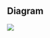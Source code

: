 ## Diagram
![](https://www.plantuml.com/plantuml/png/hLTHJzim47vEfVu7YvSM2Sex88GeqpG91gACFKpJv2RNDYADAzifwoR--tnsujgEKugOK55YVtVVtNVENTBlNGf9kQoM1RcbUJakg10W-Ztyct6w1F88l-KrIwibbFAQIah-zdj9YZYzHSxFSNKYUPNAYiF5XGOaGlAyd1Ef8CxjZ9NwTbOmAlNc9Fy33a38JO7thnX0JNDLiFHP-6xfN0GeDywke13pusSOLCfM6mKFQQqpQsfNbap81qXHaNefX2YMhBuSirMEaYO9_kvMK3QWuQ6XVDsgZM5VKG5VIWbyHbDmv6xsnaf4pee2k0djNaNZkTGhMhM68IcP17BmVG4bgLOPbLh41MWf29ir6kUIY0MhYeo8JPaIcdAcY6bHaAa6711Qr-ChGy5qvCeTdQguR80ObfFJ0mWL6nwlUpfNqNEuOVCyTJBp4IQhY9BwN2R916owOkZ0VbbSatK7mLCEBuOaLeqEer1rrzGB8up2qmBFoASibup7TDZk-XfOdrQ0SSMvS_mi_rQ4myZpONnlq-_mhsgRppPtvJSyAJ1igUacqItAiEMzVTmzJslWidOKuJ6xJUnrI9quFx2TXRZ9fvpoZURr8FgSTnVBsVx_rNASVxXSNXuVgvVlgbMms7QqOZ7WZfBrUwP_aO55Ym6X74Wb85DJXQiB8Xd9RTjyoUM2q7932bFUWI3OfzIIwctDND3jpBeqBSqmFQhUE8SIE2r8eGklc8HkcRTFOpK0CYYEoCi2L0ouc6w3JnUqdDTOIuatQrGYoyMge1lSLXCGzqVcSidMAfLgXL0TrsT3huyTIb2twEFZ2pDuJrMsYZ-NGfNQ6q-ZaONegFkzrfPTC13q7nalYBPDlK7Qzgz3QLkXhw2XQpyXOu0vhfItI9y-9Stv7cjXyNn7O4WHU8mJMNIqYyLj0adsud5jib5CA4Txf_57jNBsjKv1Cuzf543yZ2EEWnpVWzqpDRybZ2gFfUd2KR9MW-WmtcKTKQ7MRY_2pWFJvEcE0qJNZwltrBWb33jyh8OXnleDAXFlyEz7xonaPtD_ev9lzFgtIjbDEug9k1-dRnehPxyt86PMgVVtpIJFu9wMK5oRzeqJQa3Q0_aiCPR9BNq6D1mUdkdxS4QVaPCJSZSLmDVuAhxD_yYydwkkNKyARQxU8ROGEx2zHYwT6qFwYl-YqNSyu3fszvlB6kfycyydyoc057euNqAPgU_7Vm00)